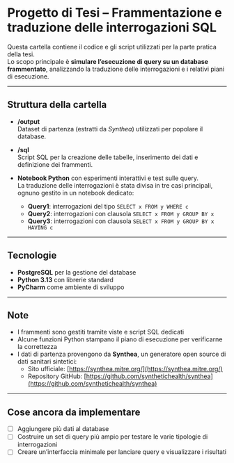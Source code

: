 # Progetto di Tesi – Frammentazione e traduzione delle interrogazioni SQL

Questa cartella contiene il codice e gli script utilizzati per la parte pratica della tesi.  
Lo scopo principale è **simulare l’esecuzione di query su un database frammentato**, analizzando la traduzione delle interrogazioni e i relativi piani di esecuzione.

---

## Struttura della cartella

- **/output**  
  Dataset di partenza (estratti da *Synthea*) utilizzati per popolare il database.

- **/sql**  
  Script SQL per la creazione delle tabelle, inserimento dei dati e definizione dei frammenti.

- **Notebook Python** con esperimenti interattivi e test sulle query.  
  La traduzione delle interrogazioni è stata divisa in tre casi principali, ognuno gestito in un notebook dedicato:
  - **Query1**: interrogazioni del tipo `SELECT x FROM y WHERE c`  
  - **Query2**: interrogazioni con clausola `SELECT x FROM y GROUP BY x`  
  - **Query3**: interrogazioni con clausola `SELECT x FROM y GROUP BY x HAVING c`  

---

## Tecnologie
- **PostgreSQL** per la gestione del database  
- **Python 3.13** con librerie standard  
- **PyCharm** come ambiente di sviluppo  

---

## Note
- I frammenti sono gestiti tramite viste e script SQL dedicati  
- Alcune funzioni Python stampano il piano di esecuzione per verificarne la correttezza  
- I dati di partenza provengono da **Synthea**, un generatore open source di dati sanitari sintetici:  
  - Sito ufficiale: [https://synthea.mitre.org/](https://synthea.mitre.org/)  
  - Repository GitHub: [https://github.com/synthetichealth/synthea](https://github.com/synthetichealth/synthea)

---

## Cose ancora da implementare
- [ ] Aggiungere più dati al database
- [ ] Costruire un set di query più ampio per testare le varie tipologie di interrogazioni  
- [ ] Creare un’interfaccia minimale per lanciare query e visualizzare i risultati  
